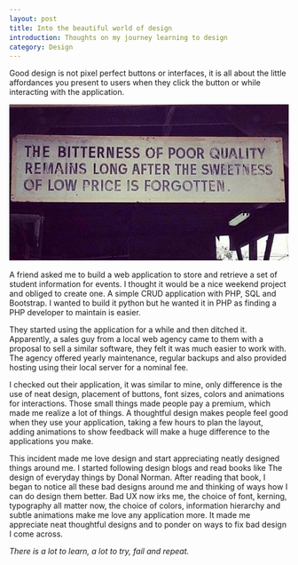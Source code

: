 ```yaml
---
layout: post
title: Into the beautiful world of design
introduction: Thoughts on my journey learning to design
category: Design
---
```


Good design is not pixel perfect buttons or interfaces, it is all about the little affordances you present to users when they click the button or while interacting with the application.

![design-quote](/images/2014-03-23-design-quote.jpeg)

A friend asked me to build a web application to store and retrieve a set of student information for events. I thought it would be a nice weekend project and obliged to create one. A simple CRUD application with PHP, SQL and Bootstrap. I wanted to build it python but he wanted it in PHP as finding a PHP developer to maintain is easier.

They started using the application for a while and then ditched it. Apparently, a sales guy from a local web agency came to them with a proposal to sell a similar software, they felt it was much easier to work with. The agency offered yearly maintenance, regular backups and also provided hosting using their local server for a nominal fee.

I checked out their application, it was similar to mine, only difference is the use of neat design, placement of buttons, font sizes, colors and animations for interactions. Those small things made people pay a premium, which made me realize a lot of things. A thoughtful design makes people feel good when they use your application, taking a few hours to plan the layout, adding animations to show feedback will make a huge difference to the applications you make.

This incident made me love design and start appreciating neatly designed things around me. I started following design blogs and read books like The design of everyday things by Donal Norman. After reading that book, I began to notice all these bad designs around me and thinking of ways how I can do design them better. Bad UX now irks me, the choice of font, kerning, typography all matter now, the choice of colors, information hierarchy and subtle animations make me love any application more. It made me appreciate neat thoughtful designs and to ponder on ways to fix bad design I come across.

<em>There is a lot to learn, a lot to try, fail and repeat.</em>
